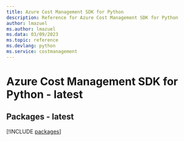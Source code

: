 ```yaml
---
title: Azure Cost Management SDK for Python
description: Reference for Azure Cost Management SDK for Python
author: lmazuel
ms.author: lmazuel
ms.data: 03/09/2023
ms.topic: reference
ms.devlang: python
ms.service: costmanagement
---
```

# Azure Cost Management SDK for Python - latest
## Packages - latest
[!INCLUDE [packages](cost-management-index.md)]